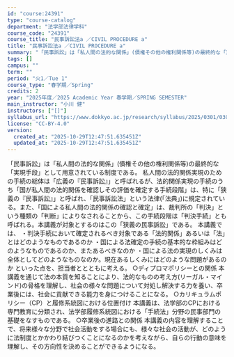 ```yaml
---
id: "course:24391"
type: "course-catalog"
department: "法学部法律学科"
course_code: "24391"
course_title: "民事訴訟法a ／CIVIL PROCEDURE a"
title: "民事訴訟法a ／CIVIL PROCEDURE a"
summary: "「民事訴訟」は「私人間の法的な関係」(債権その他の権利関係等)の最終的な「実現手段」として用意されている制度である。 私人間の法的関係実現のための手続の総体は「広義の『民事訴訟』」と呼ばれるが、法的関係実現の手続のうち「国が私人間の法的関係…"
tags: []
campus: ""
term: ""
period: "火1／Tue 1"
course_type: "春学期／Spring"
credits: 2
year: "2025年度／2025 Academic Year 春学期／SPRING SEMESTER"
main_instructor: "小川 健"
instructors: ["[]"]
syllabus_url: "https://www.dokkyo.ac.jp/research/syllabus/2025/0301/0301_24391_ja_JP.html"
license: "CC-BY-4.0"
version:
  created_at: "2025-10-29T12:47:51.635451Z"
  updated_at: "2025-10-29T12:47:51.635451Z"
---
```

「民事訴訟」は「私人間の法的な関係」(債権その他の権利関係等)の最終的な「実現手段」として用意されている制度である。 私人間の法的関係実現のための手続の総体は「広義の『民事訴訟』」と呼ばれるが、法的関係実現の手続のうち「国が私人間の法的関係を確認しその評価を確定する手続段階」は、特に「狭義の『民事訴訟』」と呼ばれ、「民事訴訟法」という法律(「法典」)に規定されている。また、「国による私人間の法的関係の確認と確定」は、裁判所の「判決」という種類の「判断」によりなされることから、この手続段階は「判決手続」とも呼ばれる。本講義が対象とするのはこの「狭義の民事訴訟」である。 本講義では、 ・判決手続において確定されるべき対象である「法的関係」あるいは「法」とはどのようなものであるのか ・国による法確定の手続の基本的な枠組みはどのようなものであるのか、またあるべきなのか ・国による法の実現のしくみは全体としてどのようなものなのか。現在あるしくみにはどのような問題があるのか といった点を、担当者ととともに考える。 ○ディプロマポリシーとの関係 本講義を通じて法の本質を知ることにより、法的なものの考え方(リーガル・マインド)の骨格を理解し、社会の様々な問題について対処し解決する力を養い、卒業後には、社会に貢献できる能力を身につけることになる。 ○カリキュラムポリシー（CP）と履修系統図における位置付け 本講義は、法学部のCPにおける専門教育に分類され、法学部履修系統図における「手続法」分野の民事部門の基礎をなすものである。 ○卒業後の進路との関係 本講義の内容を理解することで、将来様々な分野で社会活動をする場合にも、様々な社会の活動が、どのように法制度とかかわり結びつくことになるのかを考えながら、自らの行動の意味を理解し、その方向性を決めることができるようになる。
